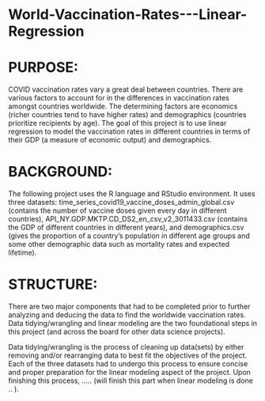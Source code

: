 # World-Vaccination-Rates---Linear-Regression

# PURPOSE:
COVID vaccination rates vary a great deal between countries. There are various factors to account for in the differences in vaccination rates amongst countries worldwide. The determining factors are economics (richer countries tend to have higher rates) and demographics (countries prioritize recipients by age). The goal of this project is to use linear regression to model the vaccination rates in different countries in terms of their GDP (a measure of economic output) and demographics.

# BACKGROUND:
The following project uses the R language and RStudio environment. It uses three datasets: time_series_covid19_vaccine_doses_admin_global.csv (contains the number of vaccine doses given every day in different countries), API_NY.GDP.MKTP.CD_DS2_en_csv_v2_3011433.csv (contains the GDP of different countries in different years), and demographics.csv (gives the proportion of a country’s population in different age groups and some other demographic data such as mortality rates and expected lifetime). 

# STRUCTURE:
There are two major components that had to be completed prior to further analyzing and deducing the data to find the worldwide vaccination rates. Data tidying/wrangling and linear modeling are the two foundational steps in this project (and across the board for other data science projects). 

Data tidying/wrangling is the process of cleaning up data(sets) by either removing and/or rearranging data to best fit the objectives of the project. Each of the three datasets had to undergo this process to ensure concise and proper preparation for the linear modeling aspect of the project. Upon finishing this process, ..... (will finish this part when linear modeling is done .. ).
